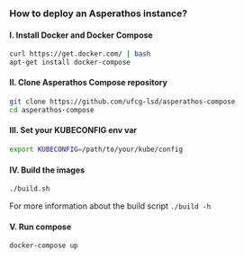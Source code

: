 ### How to deploy an Asperathos instance?

#### I. Install Docker and Docker Compose
```bash
curl https://get.docker.com/ | bash
apt-get install docker-compose
```
#### II. Clone Asperathos Compose repository
```bash
git clone https://github.com/ufcg-lsd/asperathos-compose
cd asperathos-compose
```
#### III. Set your KUBECONFIG env var
```bash
export KUBECONFIG=/path/to/your/kube/config
```
#### IV. Build the images
```bash
./build.sh
```
For more information about the build script ```./build -h```
#### V. Run compose
```bash
docker-compose up
```
